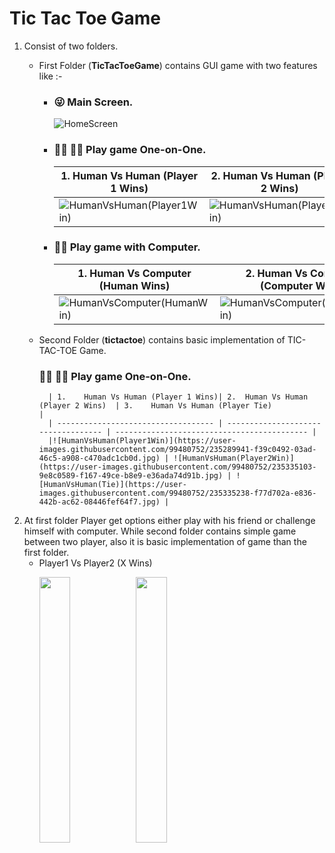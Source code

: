 # Tic Tac Toe Game

1. Consist of two folders.
    - First Folder (**TicTacToeGame**) contains GUI game with two features like :- 
         - ###   :stuck_out_tongue_winking_eye:   **Main Screen.**  
             
             ![HomeScreen](https://user-images.githubusercontent.com/99480752/235418932-da1ff104-84ac-4b06-bcf9-bd685a89adfd.jpg)
        
         - ###   :ok_man:   :ok_man:  **Play game One-on-One.**
            | 1.    Human Vs Human (Player 1 Wins)| 2.  Human Vs Human (Player 2 Wins)  | 3.    Human Vs Human (Player Tie)           |
            | ----------------------------------- | ----------------------------------- | ------------------------------------------- |
            |![HumanVsHuman(Player1Win)](https://user-images.githubusercontent.com/99480752/235289941-f39c0492-03ad-46c5-a908-c470adc1cb0d.jpg) | ![HumanVsHuman(Player2Win)](https://user-images.githubusercontent.com/99480752/235335103-9e8c0589-f167-49ce-b8e9-e36ada74d91b.jpg) | ![HumanVsHuman(Tie)](https://user-images.githubusercontent.com/99480752/235335238-f77d702a-e836-442b-ac62-08446fef64f7.jpg) |


         -  ###   :technologist:   **Play game with Computer.**
            | 1.    Human Vs Computer (Human Wins)   | 2.  Human Vs Computer (Computer Wins)  | 3.   Human Vs Computer (Tie)           |
            | -------------------------------------- | -------------------------------------- | -------------------------------------- |
            |![HumanVsComputer(HumanWin)](https://user-images.githubusercontent.com/99480752/235335300-c3b7fb62-1fb4-46d6-801a-762d2a202c96.jpg) | ![HumanVsComputer(ComputerWin)](https://user-images.githubusercontent.com/99480752/235417698-83f648f7-8f47-485f-9c80-503925c38c44.jpg) | ![HumanVsComputer(Tie)](https://user-images.githubusercontent.com/99480752/235417790-fd0a713b-2777-4b67-a125-c6eeced93a7c.jpg) |

    - Second Folder (**tictactoe**) contains basic implementation of TIC-TAC-TOE Game.
         ###   :ok_man:   :ok_man:  **Play game One-on-One.**
            | 1.    Human Vs Human (Player 1 Wins)| 2.  Human Vs Human (Player 2 Wins)  | 3.    Human Vs Human (Player Tie)           |
            | ----------------------------------- | ----------------------------------- | ------------------------------------------- |
            |![HumanVsHuman(Player1Win)](https://user-images.githubusercontent.com/99480752/235289941-f39c0492-03ad-46c5-a908-c470adc1cb0d.jpg) | ![HumanVsHuman(Player2Win)](https://user-images.githubusercontent.com/99480752/235335103-9e8c0589-f167-49ce-b8e9-e36ada74d91b.jpg) | ![HumanVsHuman(Tie)](https://user-images.githubusercontent.com/99480752/235335238-f77d702a-e836-442b-ac62-08446fef64f7.jpg) |

2. At first folder Player get options either play with his friend or challenge himself with computer. While second folder contains simple game between two player, also    it is basic implementation of game than the first folder.
    -   Player1 Vs Player2 (X Wins)
            <p float="left">
              <img src="https://user-images.githubusercontent.com/99480752/235635869-9bc975f4-b266-45c9-8327-fc5b850b075f.jpg" width="33%" />
              <img src="https://user-images.githubusercontent.com/99480752/235635920-93c0ebea-702b-445a-a915-479dbceab8bc.jpg" width="33%" />
            </p>

          

